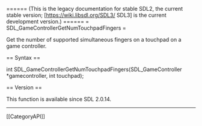 ====== (This is the legacy documentation for stable SDL2, the current stable version; [https://wiki.libsdl.org/SDL3/ SDL3] is the current development version.) ======
= SDL_GameControllerGetNumTouchpadFingers =

Get the number of supported simultaneous fingers on a touchpad on a game controller.

== Syntax ==

<syntaxhighlight lang='c'>
int SDL_GameControllerGetNumTouchpadFingers(SDL_GameController *gamecontroller, int touchpad);
</syntaxhighlight>

== Version ==

This function is available since SDL 2.0.14.

----
[[CategoryAPI]]


